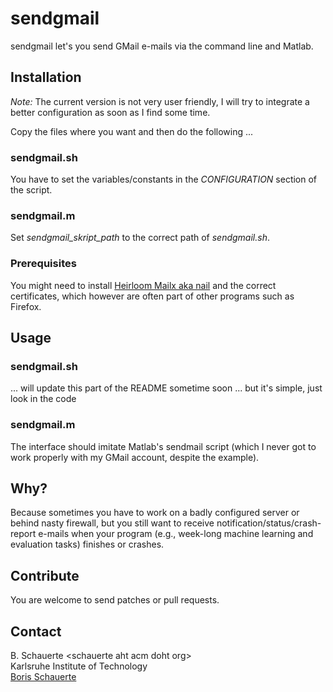 # sendgmail

sendgmail let's you send GMail e-mails via the command line and Matlab.

## Installation

*Note:* The current version is not very user friendly, I will try to integrate a better configuration as soon as I find some time.

Copy the files where you want and then do the following ...

### sendgmail.sh

You have to set the variables/constants in the *CONFIGURATION* section of the script.

### sendgmail.m

Set *sendgmail_skript_path* to the correct path of *sendgmail.sh*.

### Prerequisites

You might need to install [Heirloom Mailx aka nail](http://heirloom.sourceforge.net/mailx.html) and the correct certificates, which however are often part of other programs such as Firefox.

## Usage

### sendgmail.sh

... will update this part of the README sometime soon ... but it's simple, just look in the code

### sendgmail.m

The interface should imitate Matlab's sendmail script (which I never got to work properly with my GMail account, despite the example).

## Why?

Because sometimes you have to work on a badly configured server or behind nasty firewall, but you still want to receive notification/status/crash-report e-mails when your program (e.g., week-long machine learning and evaluation tasks) finishes or crashes.

## Contribute

You are welcome to send patches or pull requests.

## Contact

B. Schauerte &lt;schauerte aht acm doht org&gt;  
Karlsruhe Institute of Technology  
[Boris Schauerte](http://cvhci.anthropomatik.kit.edu/~bschauer/ "Boris Schauerte, Homepage")